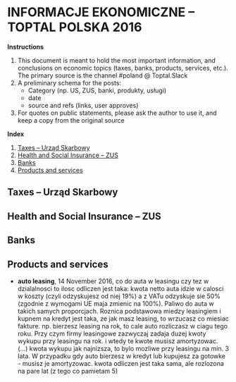 # INFORMACJE EKONOMICZNE – TOPTAL POLSKA 2016

**Instructions**

1. This document is meant to hold the most important information, and conclusions on economic topics (taxes, banks, products, services, etc.). The primary source is the channel #poland @ Toptal.Slack
2. A preliminary schema for the posts:
   * Category (np. US, ZUS, banki, produkty, usługi)
   * date
   * source and refs (links, user approves)
3. For quotes on public statements, please ask the author to use it, and keep a copy from the original source

**Index**

1. [Taxes – Urząd Skarbowy](#taxes)
2. [Health and Social Insurance – ZUS](#zus)
3. [Banks](#banks)
4. [Products and services](#products-services)

## <a name="taxes">Taxes – Urząd Skarbowy</a>

## <a name="zus">Health and Social Insurance – ZUS</a>

## <a name="banks">Banks</a>

## <a name="products-services">Products and services</a>

   * **auto leasing**, 14 November 2016, co do auta w leasingu czy tez w dzialalnosci to ilosc odliczen jest taka: kwota netto auta idzie w calosci w koszty (czyli odzyskujesz od niej 19%) a z VATu odzyskuje sie 50% (zgodnie z wymogami UE maja zmienic na 100%). Paliwo do auta w takich samych proporcjach. Roznica podstawowa miedzy leasingiem i kupnem na kredyt jest taka, ze jak masz leasing, to wrzucasz co miesiac fakture. np. bierzesz leasing na rok, to cale auto rozliczasz w ciagu tego roku. Przy czym firmy leasingowe zazwyczaj zadaja duzej kwoty wykupu przy leasingu na rok. i wtedy te kwote musisz amortyzowac. (...) kwota wykupu jak najnizsza, to bylo mozliwe przy leasingu na min. 3 lata. W przypadku gdy auto bierzesz w kredyt lub kupujesz za gotowke - musisz je amortyzowac. kwota odliczen jest taka sama, ale rozlozona na pare lat (z tego co pamietam 5)